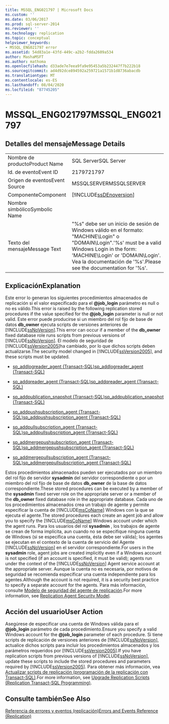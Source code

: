 ```yaml
---
title: MSSQL_ENG021797 | Microsoft Docs
ms.custom: ''
ms.date: 03/06/2017
ms.prod: sql-server-2014
ms.reviewer: ''
ms.technology: replication
ms.topic: conceptual
helpviewer_keywords:
- MSSQL_ENG021797 error
ms.assetid: 54d83a1e-43fd-449c-a2b2-fdda2609a534
author: MashaMSFT
ms.author: mathoma
ms.openlocfilehash: d33ade7e7eea9fa9e95453a5b232447f7b222b18
ms.sourcegitcommit: ad4d92dce894592a259721a1571b1d8736abacdb
ms.translationtype: MT
ms.contentlocale: es-ES
ms.lasthandoff: 08/04/2020
ms.locfileid: "87745205"
---
```

# <a name="mssql_eng021797"></a><span data-ttu-id="f59aa-102">MSSQL_ENG021797</span><span class="sxs-lookup"><span data-stu-id="f59aa-102">MSSQL_ENG021797</span></span>
    
## <a name="message-details"></a><span data-ttu-id="f59aa-103">Detalles del mensaje</span><span class="sxs-lookup"><span data-stu-id="f59aa-103">Message Details</span></span>  
  
|||  
|-|-|  
|<span data-ttu-id="f59aa-104">Nombre de producto</span><span class="sxs-lookup"><span data-stu-id="f59aa-104">Product Name</span></span>|<span data-ttu-id="f59aa-105">SQL Server</span><span class="sxs-lookup"><span data-stu-id="f59aa-105">SQL Server</span></span>|  
|<span data-ttu-id="f59aa-106">Id. de evento</span><span class="sxs-lookup"><span data-stu-id="f59aa-106">Event ID</span></span>|<span data-ttu-id="f59aa-107">21797</span><span class="sxs-lookup"><span data-stu-id="f59aa-107">21797</span></span>|  
|<span data-ttu-id="f59aa-108">Origen de eventos</span><span class="sxs-lookup"><span data-stu-id="f59aa-108">Event Source</span></span>|<span data-ttu-id="f59aa-109">MSSQLSERVER</span><span class="sxs-lookup"><span data-stu-id="f59aa-109">MSSQLSERVER</span></span>|  
|<span data-ttu-id="f59aa-110">Componente</span><span class="sxs-lookup"><span data-stu-id="f59aa-110">Component</span></span>|[!INCLUDE[ssDEnoversion](../../includes/ssdenoversion-md.md)]|  
|<span data-ttu-id="f59aa-111">Nombre simbólico</span><span class="sxs-lookup"><span data-stu-id="f59aa-111">Symbolic Name</span></span>||  
|<span data-ttu-id="f59aa-112">Texto del mensaje</span><span class="sxs-lookup"><span data-stu-id="f59aa-112">Message Text</span></span>|<span data-ttu-id="f59aa-113">"%s" debe ser un inicio de sesión de Windows válido en el formato: "MACHINE\Login" o "DOMAIN\Login".</span><span class="sxs-lookup"><span data-stu-id="f59aa-113">'%s' must be a valid Windows Login in the form: 'MACHINE\Login' or 'DOMAIN\Login'.</span></span> <span data-ttu-id="f59aa-114">Vea la documentación de '%s'.</span><span class="sxs-lookup"><span data-stu-id="f59aa-114">Please see the documentation for '%s'.</span></span>|  
  
## <a name="explanation"></a><span data-ttu-id="f59aa-115">Explicación</span><span class="sxs-lookup"><span data-stu-id="f59aa-115">Explanation</span></span>  
 <span data-ttu-id="f59aa-116">Este error lo generan los siguientes procedimientos almacenados de replicación si el valor especificado para el **@job_login** parámetro es null o no es válido.</span><span class="sxs-lookup"><span data-stu-id="f59aa-116">This error is raised by the following replication stored procedures if the value specified for the **@job_login** parameter is null or not valid.</span></span> <span data-ttu-id="f59aa-117">Este error puede producirse si un miembro del rol fijo de base de datos **db_owner** ejecuta scripts de versiones anteriores de [!INCLUDE[ssNoVersion](../../includes/ssnoversion-md.md)].</span><span class="sxs-lookup"><span data-stu-id="f59aa-117">This error can occur if a member of the **db_owner** fixed database role runs scripts from previous versions of [!INCLUDE[ssNoVersion](../../includes/ssnoversion-md.md)].</span></span> <span data-ttu-id="f59aa-118">El modelo de seguridad de [!INCLUDE[ssVersion2005](../../includes/ssversion2005-md.md)]ha cambiado, por lo que dichos scripts deben actualizarse.</span><span class="sxs-lookup"><span data-stu-id="f59aa-118">The security model changed in [!INCLUDE[ssVersion2005](../../includes/ssversion2005-md.md)], and these scripts must be updated.</span></span>  
  
-   [<span data-ttu-id="f59aa-119">sp_addlogreader_agent &#40;Transact-SQL&#41;</span><span class="sxs-lookup"><span data-stu-id="f59aa-119">sp_addlogreader_agent &#40;Transact-SQL&#41;</span></span>](/sql/relational-databases/system-stored-procedures/sp-addlogreader-agent-transact-sql)  
  
-   [<span data-ttu-id="f59aa-120">sp_addqreader_agent &#40;Transact-SQL&#41;</span><span class="sxs-lookup"><span data-stu-id="f59aa-120">sp_addqreader_agent &#40;Transact-SQL&#41;</span></span>](/sql/relational-databases/system-stored-procedures/sp-addqreader-agent-transact-sql)  
  
-   [<span data-ttu-id="f59aa-121">sp_addpublication_snapshot &#40;Transact-SQL&#41;</span><span class="sxs-lookup"><span data-stu-id="f59aa-121">sp_addpublication_snapshot &#40;Transact-SQL&#41;</span></span>](/sql/relational-databases/system-stored-procedures/sp-addpublication-snapshot-transact-sql)  
  
-   [<span data-ttu-id="f59aa-122">sp_addpushsubscription_agent &#40;Transact-SQL&#41;</span><span class="sxs-lookup"><span data-stu-id="f59aa-122">sp_addpushsubscription_agent &#40;Transact-SQL&#41;</span></span>](/sql/relational-databases/system-stored-procedures/sp-addpushsubscription-agent-transact-sql)  
  
-   [<span data-ttu-id="f59aa-123">sp_addpullsubscription_agent &#40;Transact-SQL&#41;</span><span class="sxs-lookup"><span data-stu-id="f59aa-123">sp_addpullsubscription_agent &#40;Transact-SQL&#41;</span></span>](/sql/relational-databases/system-stored-procedures/sp-addpullsubscription-agent-transact-sql)  
  
-   [<span data-ttu-id="f59aa-124">sp_addmergepushsubscription_agent &#40;Transact-SQL&#41;</span><span class="sxs-lookup"><span data-stu-id="f59aa-124">sp_addmergepushsubscription_agent &#40;Transact-SQL&#41;</span></span>](/sql/relational-databases/system-stored-procedures/sp-addmergepushsubscription-agent-transact-sql)  
  
-   [<span data-ttu-id="f59aa-125">sp_addmergepullsubscription_agent &#40;Transact-SQL&#41;</span><span class="sxs-lookup"><span data-stu-id="f59aa-125">sp_addmergepullsubscription_agent &#40;Transact-SQL&#41;</span></span>](/sql/relational-databases/system-stored-procedures/sp-addmergepullsubscription-agent-transact-sql)  
  
 <span data-ttu-id="f59aa-126">Estos procedimientos almacenados pueden ser ejecutados por un miembro del rol fijo de servidor **sysadmin** del servidor correspondiente o por un miembro del rol fijo de base de datos **db_owner** de la base de datos correspondiente.</span><span class="sxs-lookup"><span data-stu-id="f59aa-126">These stored procedures can be executed by a member of the **sysadmin** fixed server role on the appropriate server or a member of the **db_owner** fixed database role in the appropriate database.</span></span> <span data-ttu-id="f59aa-127">Cada uno de los procedimientos almacenados crea un trabajo de agente y permite especificar la cuenta de [!INCLUDE[msCoName](../../includes/msconame-md.md)] Windows con la que se ejecuta el agente.</span><span class="sxs-lookup"><span data-stu-id="f59aa-127">The stored procedures each create an agent job and allow you to specify the [!INCLUDE[msCoName](../../includes/msconame-md.md)] Windows account under which the agent runs.</span></span> <span data-ttu-id="f59aa-128">Para los usuarios del rol **sysadmin** , los trabajos de agente se crean de forma implícita, aun cuando no se especifique ninguna cuenta de Windows (si se especifica una cuenta, ésta debe ser válida); los agentes se ejecutan en el contexto de la cuenta de servicio del Agente [!INCLUDE[ssNoVersion](../../includes/ssnoversion-md.md)] en el servidor correspondiente.</span><span class="sxs-lookup"><span data-stu-id="f59aa-128">For users in the **sysadmin** role, agent jobs are created implicitly even if a Windows account is not specified (if an account is specified, it must be valid); agents run under the context of the [!INCLUDE[ssNoVersion](../../includes/ssnoversion-md.md)] Agent service account at the appropriate server.</span></span> <span data-ttu-id="f59aa-129">Aunque la cuenta no es necesaria, por motivos de seguridad se recomienda especificar una cuenta independiente para los agentes.</span><span class="sxs-lookup"><span data-stu-id="f59aa-129">Although the account is not required, it is a security best practice to specify a separate account for the agents.</span></span> <span data-ttu-id="f59aa-130">Para más información, consulte [Modelo de seguridad del agente de replicación](security/replication-agent-security-model.md).</span><span class="sxs-lookup"><span data-stu-id="f59aa-130">For more information, see [Replication Agent Security Model](security/replication-agent-security-model.md).</span></span>  
  
## <a name="user-action"></a><span data-ttu-id="f59aa-131">Acción del usuario</span><span class="sxs-lookup"><span data-stu-id="f59aa-131">User Action</span></span>  
 <span data-ttu-id="f59aa-132">Asegúrese de especificar una cuenta de Windows válida para el **@job_login** parámetro de cada procedimiento.</span><span class="sxs-lookup"><span data-stu-id="f59aa-132">Ensure you specify a valid Windows account for the **@job_login** parameter of each procedure.</span></span> <span data-ttu-id="f59aa-133">Si tiene scripts de replicación de versiones anteriores de [!INCLUDE[ssNoVersion](../../includes/ssnoversion-md.md)], actualice dichos scripts para incluir los procedimientos almacenados y los parámetros requeridos por [!INCLUDE[ssVersion2005](../../includes/ssversion2005-md.md)].</span><span class="sxs-lookup"><span data-stu-id="f59aa-133">If you have replication scripts from previous versions of [!INCLUDE[ssNoVersion](../../includes/ssnoversion-md.md)], update these scripts to include the stored procedures and parameters required by [!INCLUDE[ssVersion2005](../../includes/ssversion2005-md.md)].</span></span> <span data-ttu-id="f59aa-134">Para obtener más información, vea [Actualizar scripts de replicación &#40;programación de la replicación con Transact-SQL&#41;](administration/upgrade-replication-scripts-replication-transact-sql-programming.md).</span><span class="sxs-lookup"><span data-stu-id="f59aa-134">For more information, see [Upgrade Replication Scripts &#40;Replication Transact-SQL Programming&#41;](administration/upgrade-replication-scripts-replication-transact-sql-programming.md).</span></span>  
  
## <a name="see-also"></a><span data-ttu-id="f59aa-135">Consulte también</span><span class="sxs-lookup"><span data-stu-id="f59aa-135">See Also</span></span>  
 [<span data-ttu-id="f59aa-136">Referencia de errores y eventos &#40;replicación&#41;</span><span class="sxs-lookup"><span data-stu-id="f59aa-136">Errors and Events Reference &#40;Replication&#41;</span></span>](errors-and-events-reference-replication.md)  
  
  
